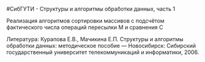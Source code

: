 #СибГУТИ - Структуры и алгоритмы обработки данных, часть 1

Реализация алгоритмов сортировки массивов с подсчётом фактического числа операций пересылки М и сравнения С 

Литература: Курапова Е.В., Мачикина Е.П. Структуры и алгоритмы обработки данных: методическое пособие — Новосибирск: Сибирский государственный университет телекоммуникаций и информатики, 2006.
